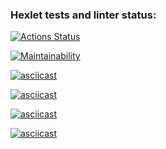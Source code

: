 ### Hexlet tests and linter status:

[![Actions Status](https://github.com/ivan-nagaev/fullstack-javascript-project-44/actions/workflows/hexlet-check.yml/badge.svg)](https://github.com/ivan-nagaev/fullstack-javascript-project-44/actions)

[![Maintainability](https://api.codeclimate.com/v1/badges/a49d9465974642e123a4/maintainability)](https://codeclimate.com/github/ivan-nagaev/fullstack-javascript-project-44/maintainability)

[![asciicast](https://asciinema.org/a/29GoIr6iusV4x3JQw1gMrfzr8.svg)](https://asciinema.org/a/29GoIr6iusV4x3JQw1gMrfzr8)

[![asciicast](https://asciinema.org/a/BFYG18k5zCl9Dc3hAmlDp8JRN.svg)](https://asciinema.org/a/BFYG18k5zCl9Dc3hAmlDp8JRN)

[![asciicast](https://asciinema.org/a/4dW4YnIjT3fZLJp93caIRFoGm.svg)](https://asciinema.org/a/4dW4YnIjT3fZLJp93caIRFoGm)

[![asciicast](https://asciinema.org/a/5uFCJ7xG5Ln5m38HADXl5sw8J.svg)](https://asciinema.org/a/5uFCJ7xG5Ln5m38HADXl5sw8J)
